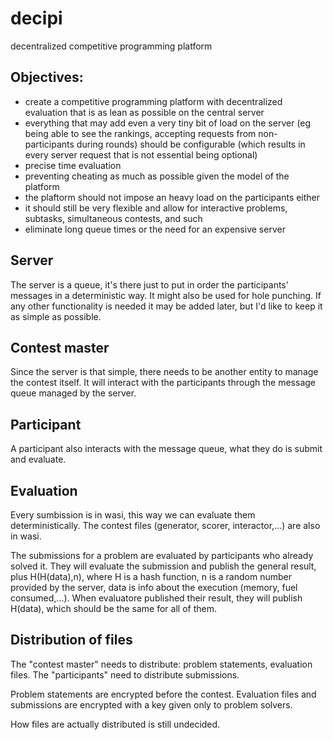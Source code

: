 # decipi
decentralized competitive programming platform

## Objectives:
- create a competitive programming platform with decentralized evaluation that is as lean as possible on the central server
- everything that may add even a very tiny bit of load on the server (eg being able to see the rankings, accepting requests from non-participants during rounds) should be configurable (which results in every server request that is not essential being optional)
- precise time evaluation
- preventing cheating as much as possible given the model of the platform
- the plaftorm should not impose an heavy load on the participants either
- it should still be very flexible and allow for interactive problems, subtasks, simultaneous contests, and such
- eliminate long queue times or the need for an expensive server

## Server
The server is a queue, it's there just to put in order the participants' messages in a deterministic way.
It might also be used for hole punching.
If any other functionality is needed it may be added later, but I'd like to keep it as simple as possible.

## Contest master
Since the server is that simple, there needs to be another entity to manage the contest itself.
It will interact with the participants through the message queue managed by the server.

## Participant
A participant also interacts with the message queue, what they do is submit and evaluate.

## Evaluation
Every sumbission is in wasi, this way we can evaluate them deterministically.
The contest files (generator, scorer, interactor,...) are also in wasi.

The submissions for a problem are evaluated by participants who already solved it.
They will evaluate the submission and publish the general result, plus H(H(data),n),
where H is a hash function, n is a random number provided by the server, data is info about the execution (memory, fuel consumed,...).
When evaluatore published their result, they will publish H(data), which should be the same for all of them.

## Distribution of files
The "contest master" needs to distribute: problem statements, evaluation files.
The "participants" need to distribute submissions.

Problem statements are encrypted before the contest.
Evaluation files and submissions are encrypted with a key given only to problem solvers.

How files are actually distributed is still undecided.

